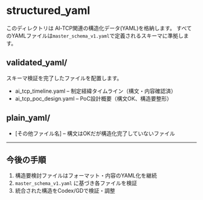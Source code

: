 # structured_yaml

このディレクトリは AI‑TCP関連の構造化データ(YAML)を格納します。
すべてのYAMLファイルは`master_schema_v1.yaml`で定義されるスキーマに準拠します。

## validated_yaml/
スキーマ検証を完了したファイルを配置します。
- ai_tcp_timeline.yaml – 制定経緯タイムライン（構文・内容確認済）
- ai_tcp_poc_design.yaml – PoC設計概要（構文OK、構造要整形）

## plain_yaml/
- [その他ファイル名] – 構文はOKだが構造化完了していないファイル

---

## 今後の手順
1. 構造要検討ファイルはフォーマット・内容のYAML化を継続
2. `master_schema_v1.yaml` に基づき各ファイルを検証
3. 統合された構造をCodex/GDで検証・調整
